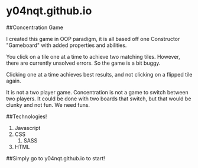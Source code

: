 # y04nqt.github.io

##Concentration Game

I created this game in OOP paradigm, it is all based off one Constructor "Gameboard" with added properties and abilities.

You click on a tile one at a time to achieve two matching tiles. However, there are currently unsolved errors. So the game is a bit buggy.

Clicking one at a time achieves best results, and not clicking on a flipped tile again.

It is not a two player game. Concentration is not a game to switch between two players. It could be done with two boards that switch, but that would be clunky and not fun. We need funs.

##Technologies!

  1. Javascript
  2. CSS
     1. SASS  
  3. HTML
  

##Simply go to y04nqt.github.io to start!
